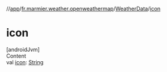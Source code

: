 //[app](../../../index.md)/[fr.marmier.weather.openweathermap](../index.md)/[WeatherData](index.md)/[icon](icon.md)



# icon  
[androidJvm]  
Content  
val [icon](icon.md): [String](https://kotlinlang.org/api/latest/jvm/stdlib/kotlin/-string/index.html)  



